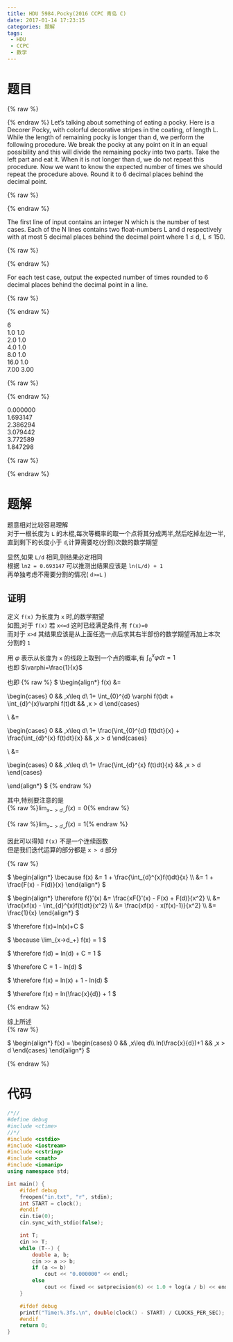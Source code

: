 ```yaml
---
title: HDU 5984.Pocky(2016 CCPC 青岛 C)
date: 2017-01-14 17:23:15
categories: 题解
tags:
 - HDU
 - CCPC
 - 数学
---
```

# 题目
{% raw %}
<div>
    <div class="oj">   
        <div class="part" title="Description">
{% endraw %}
Let’s talking about something of eating a pocky. Here is a Decorer Pocky, with colorful decorative stripes in the coating, of length L.  
While the length of remaining pocky is longer than d, we perform the following procedure.   
We break the pocky at any point on it in an equal possibility and this will divide the remaining pocky into two parts.   
Take the left part and eat it. When it is not longer than d, we do not repeat this procedure.  
Now we want to know the expected number of times we should repeat the procedure above.   
Round it to 6 decimal places behind the decimal point.  
   
{% raw %}
        </div>
        <div class="part" title="Input">
{% endraw %}
              
The first line of input contains an integer N which is the number of test cases. Each of the N lines contains two float-numbers L and d respectively with at most 5 decimal places behind the decimal point where 1 ≤ d, L ≤ 150.  
   
{% raw %}
        </div>
        <div class="part" title="Output">
{% endraw %}
              
For each test case, output the expected number of times rounded to 6 decimal places behind the decimal point in a line.  
   
{% raw %}
        </div>
        <div class="samp">
            <div class="clear"></div>
            <div class="input part" title="Sample Input">
{% endraw %}
                  
6  
1.0 1.0  
2.0 1.0  
4.0 1.0  
8.0 1.0  
16.0 1.0  
7.00 3.00  
   
  
  

{% raw %}
            </div>
            <div class="output part" title="Sample Output">
{% endraw %}
                  
0.000000  
1.693147  
2.386294  
3.079442  
3.772589  
1.847298  
  

{% raw %}
            </div>
            <div class="clear"></div>
        </div>
    </div>
</div>
{% endraw %}

<!--more-->
# 题解
题意相对比较容易理解  
对于一根长度为 `L` 的木棍,每次等概率的取一个点将其分成两半,然后吃掉左边一半,直到剩下的长度小于 `d`,计算需要吃(分割)次数的数学期望   

显然,如果 `L/d` 相同,则结果必定相同  
根据 `ln2 = 0.693147` 可以推测出结果应该是 `ln(L/d) + 1`  
再单独考虑不需要分割的情况( `d>=L` )  
 
## 证明
定义 `f(x)` 为长度为 `x` 时,的数学期望  
如图,对于 `f(x)` 若 `x<=d` 这时已经满足条件,有 `f(x)=0`  
而对于 `x>d` 其结果应该是从上面任选一点后求其右半部份的数学期望再加上本次分割的 `1`  

用 $\varphi$ 表示从长度为 `x` 的线段上取到一个点的概率,有 $\int_{0}^{x} \varphi dt = 1$  
也即 $\varphi=\frac{1}{x}$

也即 
{% raw %}
$
\begin{align*}
f(x) &=

\begin{cases}
0 && ,x\leq d\\
1+ \int_{0}^{d} \varphi f(t)dt +  \int_{d}^{x}\varphi f(t)dt && ,x > d
\end{cases}

\\ &=

\begin{cases}
0 && ,x\leq d\\
1+ \frac{\int_{0}^{d} f(t)dt}{x} +  \frac{\int_{d}^{x} f(t)dt}{x} && ,x > d
\end{cases}

\\ &= 

\begin{cases}
0 && ,x\leq d\\
1+ \frac{\int_{d}^{x} f(t)dt}{x} && ,x > d
\end{cases}

\end{align*}
$
{% endraw %}

其中,特别要注意的是  
{% raw %}$\lim_{x->d_-} f(x) = 0${% endraw %}    

{% raw %}$\lim_{x->d_+} f(x) = 1${% endraw %}    


因此可以得知 `f(x)` 不是一个连续函数  
但是我们迭代运算的部分都是 `x > d` 部分   

> 
{% raw %}
<p>$
\begin{align*}
\because f(x) 
&= 1 + \frac{\int_{d}^{x}f(t)dt}{x} \\
&= 1 + \frac{F(x) - F(d)}{x}
\end{align*}
$</p>
<p>$
\begin{align*}
\therefore f{}'(x) 
&= \frac{xF{}'(x) - F(x) + F(d)}{x^2} \\
&= \frac{xf(x) - \int_{d}^{x}f(t)dt}{x^2} \\
&= \frac{xf(x) - x(f(x)-1)}{x^2} \\
&= \frac{1}{x}
\end{align*}
$</p>
<p>$
\therefore f(x)=ln(x)+C
$</p>
<p>$
\because \lim_{x->d_+} f(x) = 1
$</p>
<p>$
\therefore f(d) = ln(d) + C = 1
$</p>
<p>$
\therefore C = 1 - ln(d)
$</p>
<p>$
\therefore f(x) = ln(x) + 1 - ln(d)
$</p>
<p>$
\therefore f(x) = ln(\frac{x}{d}) + 1
$</p>
{% endraw %}

综上所述  
{% raw %}
<p class="color:#F00">$
\begin{align*}
f(x) =
\begin{cases}
0 && ,x\leq d\\
ln(\frac{x}{d})+1 && ,x > d
\end{cases}
\end{align*}
$</p>
{% endraw %}



# 代码
```cpp Pocky https://github.com/OhYee/ACM.github.io/blob/master/HDU/5984.Pocky.cpp 代码备份
/*//
#define debug
#include <ctime>
//*/
#include <cstdio>
#include <iostream>
#include <cstring>
#include <cmath>
#include <iomanip>
using namespace std;

int main() {
    #ifdef debug
    freopen("in.txt", "r", stdin);
    int START = clock();
    #endif
    cin.tie(0);
    cin.sync_with_stdio(false);

    int T;
    cin >> T;
    while (T--) {
        double a, b;
        cin >> a >> b;
        if (a <= b)
            cout << "0.000000" << endl;
        else
            cout << fixed << setprecision(6) << 1.0 + log(a / b) << endl;
    }

    #ifdef debug
    printf("Time:%.3fs.\n", double(clock() - START) / CLOCKS_PER_SEC);
    #endif
    return 0;
}

```